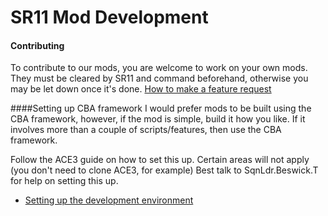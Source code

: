 # SR11 Mod Development

#### Contributing
To contribute to our mods, you are welcome to work on your own mods.
They must be cleared by SR11 and command beforehand, otherwise you may be let down once it's done. 
[How to make a feature request](https://github.com/tbeswick96/UKSF-SR5-7-11/wiki/How-to-make-a-feature-request)

####Setting up CBA framework
I would prefer mods to be built using the CBA framework, however, if the mod is simple, build it how you like.
If it involves more than a couple of scripts/features, then use the CBA framework.

Follow the ACE3 guide on how to set this up.
Certain areas will not apply (you don't need to clone ACE3, for example)
Best talk to SqnLdr.Beswick.T for help on setting this up.
- [Setting up the development environment](http://ace3mod.com/wiki/development/setting-up-the-development-environment.html)
